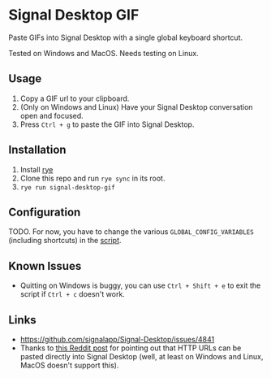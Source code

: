 # Signal Desktop GIF

Paste GIFs into Signal Desktop with a single global keyboard shortcut.

Tested on Windows and MacOS. Needs testing on Linux.

## Usage

1. Copy a GIF url to your clipboard.
2. (Only on Windows and Linux) Have your Signal Desktop conversation open and focused.
3. Press `Ctrl + g` to paste the GIF into Signal Desktop.

## Installation

1. Install [rye](https://rye-up.com/guide/installation/)
2. Clone this repo and run `rye sync` in its root.
3. `rye run signal-desktop-gif`

## Configuration

TODO.
For now, you have to change the various `GLOBAL_CONFIG_VARIABLES` (including shortcuts) in the [script](./src/signal_desktop_gif/__init__.py).

## Known Issues

- Quitting on Windows is buggy, you can use `Ctrl + Shift + e` to exit the script if `Ctrl + c` doesn't work.

## Links

- <https://github.com/signalapp/Signal-Desktop/issues/4841>
- Thanks to [this Reddit post](https://www.reddit.com/r/signal/comments/180hm37/desktop_and_gifs/) for pointing out that HTTP URLs can be pasted directly into Signal Desktop (well, at least on Windows and Linux, MacOS doesn't support this).
